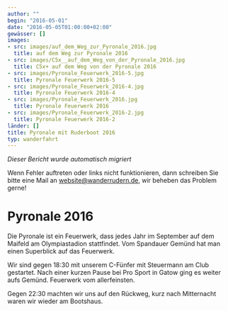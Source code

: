 ```yaml
---
author: ""
begin: "2016-05-01"
date: "2016-05-05T01:00:00+02:00"
gewässer: []
images:
- src: images/auf_dem_Weg_zur_Pyronale_2016.jpg
  title: auf dem Weg zur Pyronale 2016
- src: images/C5x__auf_dem_Weg_von_der_Pyronale_2016.jpg
  title: C5x+ auf dem Weg von der Pyronale 2016
- src: images/Pyronale_Feuerwerk_2016-5.jpg
  title: Pyronale Feuerwerk 2016-5
- src: images/Pyronale_Feuerwerk_2016-4.jpg
  title: Pyronale Feuerwerk 2016-4
- src: images/Pyronale_Feuerwerk_2016.jpg
  title: Pyronale Feuerwerk 2016
- src: images/Pyronale_Feuerwerk_2016-2.jpg
  title: Pyronale Feuerwerk 2016-2
länder: []
title: Pyronale mit Ruderboot 2016
typ: wanderfahrt
---
```



*Dieser Bericht wurde automatisch migriert*

Wenn Fehler auftreten oder links nicht funktionieren, dann schreiben Sie bitte eine Mail an website@wanderrudern.de, wir beheben das Problem gerne!



# Pyronale 2016


Die Pyronale ist ein Feuerwerk, dass jedes Jahr im September auf dem Maifeld am Olympiastadion stattfindet. Vom Spandauer Gemünd hat man einen Superblick auf das Feuerwerk.

Wir sind gegen 18:30 mit unserem C-Fünfer mit Steuermann am Club gestartet. Nach einer kurzen Pause bei Pro Sport in Gatow ging es weiter aufs Gemünd. Feuerwerk vom allerfeinsten.

Gegen 22:30 machten wir uns auf den Rückweg, kurz nach Mitternacht waren wir wieder am Bootshaus.